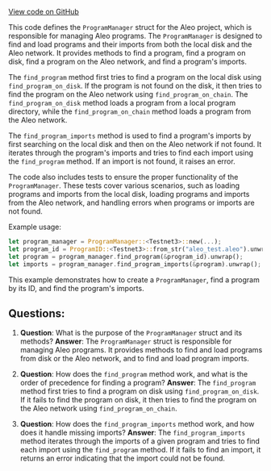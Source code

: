 [View code on GitHub](https://github.com/AleoHQ/aleo/rust/src/program/resolver.rs)

This code defines the `ProgramManager` struct for the Aleo project, which is responsible for managing Aleo programs. The `ProgramManager` is designed to find and load programs and their imports from both the local disk and the Aleo network. It provides methods to find a program, find a program on disk, find a program on the Aleo network, and find a program's imports.

The `find_program` method first tries to find a program on the local disk using `find_program_on_disk`. If the program is not found on the disk, it then tries to find the program on the Aleo network using `find_program_on_chain`. The `find_program_on_disk` method loads a program from a local program directory, while the `find_program_on_chain` method loads a program from the Aleo network.

The `find_program_imports` method is used to find a program's imports by first searching on the local disk and then on the Aleo network if not found. It iterates through the program's imports and tries to find each import using the `find_program` method. If an import is not found, it raises an error.

The code also includes tests to ensure the proper functionality of the `ProgramManager`. These tests cover various scenarios, such as loading programs and imports from the local disk, loading programs and imports from the Aleo network, and handling errors when programs or imports are not found.

Example usage:

```rust
let program_manager = ProgramManager::<Testnet3>::new(...);
let program_id = ProgramID::<Testnet3>::from_str("aleo_test.aleo").unwrap();
let program = program_manager.find_program(&program_id).unwrap();
let imports = program_manager.find_program_imports(&program).unwrap();
```

This example demonstrates how to create a `ProgramManager`, find a program by its ID, and find the program's imports.
## Questions: 
 1. **Question**: What is the purpose of the `ProgramManager` struct and its methods?
   **Answer**: The `ProgramManager` struct is responsible for managing Aleo programs. It provides methods to find and load programs from disk or the Aleo network, and to find and load program imports.

2. **Question**: How does the `find_program` method work, and what is the order of precedence for finding a program?
   **Answer**: The `find_program` method first tries to find a program on disk using `find_program_on_disk`. If it fails to find the program on disk, it then tries to find the program on the Aleo network using `find_program_on_chain`.

3. **Question**: How does the `find_program_imports` method work, and how does it handle missing imports?
   **Answer**: The `find_program_imports` method iterates through the imports of a given program and tries to find each import using the `find_program` method. If it fails to find an import, it returns an error indicating that the import could not be found.